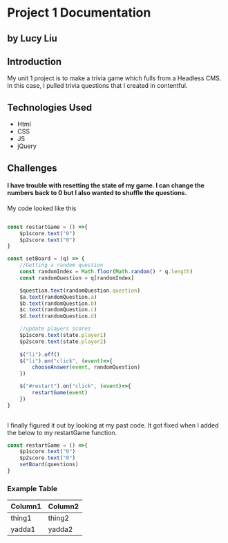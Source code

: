 # Project 1 Documentation 
## by Lucy Liu

## Introduction

My unit 1 project is to make a trivia game which fulls from a Headless CMS. In this case, I pulled trivia questions that I created in contentful. 

## Technologies Used
- Html
- CSS
- JS
- jQuery 

## Challenges
#### I have trouble with resetting the state of my game. I can change the numbers back to 0 but I also wanted to shuffle the questions. 

My code looked like this 

```js

const restartGame = () =>{
    $p1score.text("0")
    $p2score.text("0")
}

const setBoard = (q) => {
    //Getting a random question
    const randomIndex = Math.floor(Math.random() * q.length)
    const randomQuestion = q[randomIndex]

    $question.text(randomQuestion.question)
    $a.text(randomQuestion.a)
    $b.text(randomQuestion.b)
    $c.text(randomQuestion.c)
    $d.text(randomQuestion.d)

    //update players scores
    $p1score.text(state.player1)
    $p2score.text(state.player2)
    
    $("li").off()
    $("li").on("click", (event)=>{
        chooseAnswer(event, randomQuestion)
    })     

    $("#restart").on("click", (event)=>{
        restartGame(event)
    })
} 
 
```

I finally figured it out by looking at my past code. It got fixed when I added the below to my restartGame function. 

```js
const restartGame = () =>{
    $p1score.text("0")
    $p2score.text("0")
    setBoard(questions)
}
```

### Example Table
| Column1 | Column2 |
|---------|---------|
| thing1 | thing2 |
| yadda1 | yadda2 |